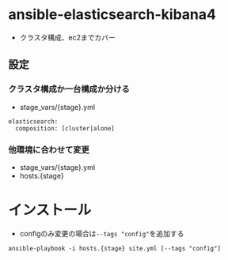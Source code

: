 # ansible-elasticsearch-kibana4

* クラスタ構成、ec2までカバー

## 設定
### クラスタ構成か一台構成か分ける

* stage_vars/{stage}.yml
```
elasticsearch:
  composition: [cluster|alone]
```

### 他環境に合わせて変更
* stage_vars/{stage}.yml
* hosts.{stage}

# インストール

* configのみ変更の場合は`--tags "config"`を追加する

```
ansible-playbook -i hosts.{stage} site.yml [--tags "config"]
```

